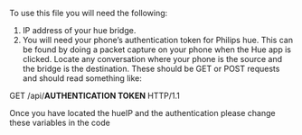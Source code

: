 To use this file you will need the following:

1. IP address of your hue bridge.
2. You will need your phone’s authentication token for Philips hue. This can be found by doing a packet capture on your phone when the Hue app is clicked. Locate any conversation where your phone is the source and the bridge is the destination. These should be GET or POST requests and should read something like:

GET /api/**AUTHENTICATION TOKEN** HTTP/1.1

Once you have located the hueIP and the authentication please change these variables in the code
